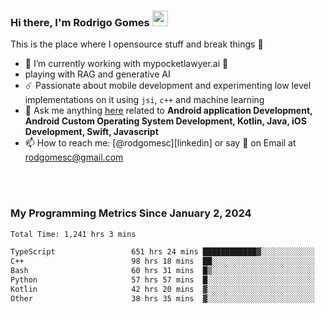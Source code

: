 
### Hi there, I'm Rodrigo Gomes <img src="https://media.giphy.com/media/hvRJCLFzcasrR4ia7z/giphy.gif" width="25px">
This is the place where I opensource stuff and break things 🤣
- 🔭 I’m currently working with mypocketlawyer.ai 💜
- playing with RAG and generative AI
- ☄️ Passionate about mobile development and experimenting low level implementations on it using `jsi`, `c++` and machine learning
- 💬 Ask me anything [here](https://github.com/rodgomesc/rodgomesc/issues) related to <b>Android application Development, Android Custom Operating System Development, Kotlin, Java, iOS Development, Swift, Javascript</b>
- 📫 How to reach me: [@rodgomesc][linkedin] or say 👋 on Email at [rodgomesc@gmail.com](mailto:rodgomesc@gmail.com)


<br/>

<!-- 
<picture>
  <img src="/github-metrics.svg" alt="Metrics">
</picture>
-->

</br>

### My Programming Metrics Since January 2, 2024 


<!--START_SECTION:waka-->

```txt
Total Time: 1,241 hrs 3 mins

TypeScript                 651 hrs 24 mins ████████████▓░░░░░░░░░░░░   50.91 %
C++                        98 hrs 18 mins  ██░░░░░░░░░░░░░░░░░░░░░░░   07.68 %
Bash                       60 hrs 31 mins  █▒░░░░░░░░░░░░░░░░░░░░░░░   04.73 %
Python                     57 hrs 57 mins  █░░░░░░░░░░░░░░░░░░░░░░░░   04.53 %
Kotlin                     42 hrs 20 mins  ▓░░░░░░░░░░░░░░░░░░░░░░░░   03.31 %
Other                      38 hrs 35 mins  ▓░░░░░░░░░░░░░░░░░░░░░░░░   03.02 %
```

<!--END_SECTION:waka-->
